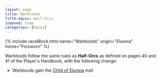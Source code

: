 ```yaml
---
layout: page
title: Warbloods
fifth-equiv: Half-Orcs
indexed: true
categories: [Races]
---
```


{% include raceBlock.html name="Warbloods" origin="Eluneia" home="Forsworn" %}

Warbloods follow the same rules as **Half-Orcs** as defined on pages 40 and 41 of the Player's Handbook, with the following change:

- Warbloods gain the [Child of Eluneia](/rules/child_of_eluneia) trait
